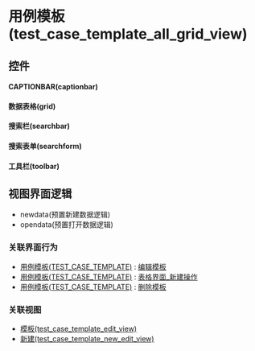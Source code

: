 # 用例模板(test_case_template_all_grid_view)  <!-- {docsify-ignore-all} -->



## 控件
#### CAPTIONBAR(captionbar)
#### 数据表格(grid)
#### 搜索栏(searchbar)
#### 搜索表单(searchform)
#### 工具栏(toolbar)

## 视图界面逻辑
  * newdata(预置新建数据逻辑)
  * opendata(预置打开数据逻辑)


### 关联界面行为
  * [用例模板(TEST_CASE_TEMPLATE)](module/TestMgmt/test_case_template) : [编辑模板](module/TestMgmt/test_case_template#界面行为)
  * [用例模板(TEST_CASE_TEMPLATE)](module/TestMgmt/test_case_template) : [表格界面_新建操作](module/TestMgmt/test_case_template#界面行为)
  * [用例模板(TEST_CASE_TEMPLATE)](module/TestMgmt/test_case_template) : [删除模板](module/TestMgmt/test_case_template#界面行为)

### 关联视图
  * [模板(test_case_template_edit_view)](app/view/test_case_template_edit_view)
  * [新建(test_case_template_new_edit_view)](app/view/test_case_template_new_edit_view)

<script>
 const { createApp } = Vue
  createApp({
    data() {
      return {

      }
    }
  }).use(ElementPlus).mount('#app')
</script>